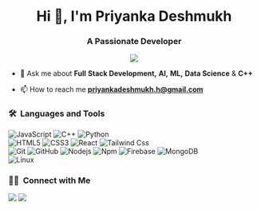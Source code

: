<h1 align="center">Hi 👋, I'm Priyanka Deshmukh</h1>
<h3 align="center">A Passionate Developer</h3>
	
<p align="center">
  <img src="https://komarev.com/ghpvc/?username=priyanka-deshmukh8&color=blueviolet&style=flat">
</p>

- 💬 Ask me about **Full** **Stack Development,** **AI,** **ML,** **Data Science** & **C++**

- 📫 How to reach me **priyankadeshmukh.h@gmail.com**


	
### 🛠 &nbsp;Languages and Tools

![JavaScript](https://img.shields.io/badge/-JavaScript-%23F7DF1C?style=for-the-badge&logo=javascript&logoColor=000000&labelColor=%23F7DF1C&color=%23FFCE5A)
![C++](https://img.shields.io/badge/C%2B%2B-00599C?style=for-the-badge&logo=c%2B%2B&logoColor=white)
![Python](http://img.shields.io/badge/-Python-3776AB?style=for-the-badge&logo=python&logoColor=ffffff)
<br>
![HTML5](https://img.shields.io/badge/-HTML5-%23E44D27?style=for-the-badge&logo=html5&logoColor=ffffff)
![CSS3](https://img.shields.io/badge/-CSS3-%231572B6?style=for-the-badge&logo=css3)
![React](https://img.shields.io/badge/-React-61DAFB?style=for-the-badge&logo=react&logoColor=ffffff)
![Tailwind Css](https://img.shields.io/badge/Tailwind_CSS-38B2AC?style=for-the-badge&logo=tailwind-css&logoColor=white)
<br>
![Git](https://img.shields.io/badge/-Git-%23F05032?style=for-the-badge&logo=git&logoColor=%23ffffff)
![GitHub](https://img.shields.io/badge/-GitHub-181717?style=for-the-badge&logo=github)
![Nodejs](https://img.shields.io/badge/-Nodejs-339933?style=for-the-badge&logo=Node.js&logoColor=ffffff)
![Npm](https://img.shields.io/badge/-npm-CB3837?style=for-the-badge&logo=npm)
![Firebase](https://img.shields.io/badge/-Firebase-FFCA28?style=for-the-badge&logo=firebase&logoColor=ffffff)
![MongoDB](https://img.shields.io/badge/MongoDB-4EA94B?style=for-the-badge&logo=mongodb&logoColor=white)
<br>
![Linux](http://img.shields.io/badge/-Linux-0078D6?style=for-the-badge&logo=linux&logoColor=ffffff)
<br/>



### 🤝🏻 &nbsp;Connect with Me

<p>
<a href="https://linkedin.com/in/priyanka--deshmukh"><img src="https://img.shields.io/badge/priyanka--deshmukh-0077B5?style=flat&logo=Linkedin&logoColor=white"/></a>
<a href="mailto:priyankadeshmukh.h@gmail.com"><img src="https://img.shields.io/badge/-priyankadeshmukh.h@gmail.com-D14836?style=flat&logo=Gmail&logoColor=white"/></a>

